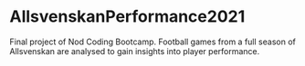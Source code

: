 # AllsvenskanPerformance2021
Final project of Nod Coding Bootcamp. Football games from a full season of Allsvenskan are analysed to gain insights into player performance.
